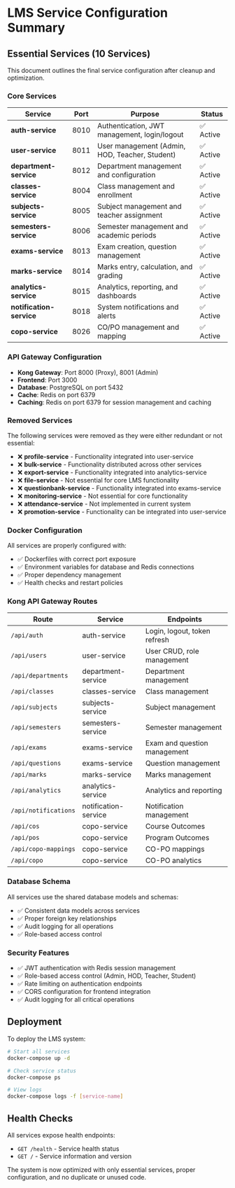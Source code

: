 # LMS Service Configuration Summary

## Essential Services (10 Services)

This document outlines the final service configuration after cleanup and optimization.

### Core Services

| Service | Port | Purpose | Status |
|---------|------|---------|--------|
| **auth-service** | 8010 | Authentication, JWT management, login/logout | ✅ Active |
| **user-service** | 8011 | User management (Admin, HOD, Teacher, Student) | ✅ Active |
| **department-service** | 8012 | Department management and configuration | ✅ Active |
| **classes-service** | 8004 | Class management and enrollment | ✅ Active |
| **subjects-service** | 8005 | Subject management and teacher assignment | ✅ Active |
| **semesters-service** | 8006 | Semester management and academic periods | ✅ Active |
| **exams-service** | 8013 | Exam creation, question management | ✅ Active |
| **marks-service** | 8014 | Marks entry, calculation, and grading | ✅ Active |
| **analytics-service** | 8015 | Analytics, reporting, and dashboards | ✅ Active |
| **notification-service** | 8018 | System notifications and alerts | ✅ Active |
| **copo-service** | 8026 | CO/PO management and mapping | ✅ Active |

### API Gateway Configuration

- **Kong Gateway**: Port 8000 (Proxy), 8001 (Admin)
- **Frontend**: Port 3000
- **Database**: PostgreSQL on port 5432
- **Cache**: Redis on port 6379
- **Caching**: Redis on port 6379 for session management and caching

### Removed Services

The following services were removed as they were either redundant or not essential:

- ❌ **profile-service** - Functionality integrated into user-service
- ❌ **bulk-service** - Functionality distributed across other services
- ❌ **export-service** - Functionality integrated into analytics-service
- ❌ **file-service** - Not essential for core LMS functionality
- ❌ **questionbank-service** - Functionality integrated into exams-service
- ❌ **monitoring-service** - Not essential for core functionality
- ❌ **attendance-service** - Not implemented in current system
- ❌ **promotion-service** - Functionality can be integrated into user-service

### Docker Configuration

All services are properly configured with:
- ✅ Dockerfiles with correct port exposure
- ✅ Environment variables for database and Redis connections
- ✅ Proper dependency management
- ✅ Health checks and restart policies

### Kong API Gateway Routes

| Route | Service | Endpoints |
|-------|---------|-----------|
| `/api/auth` | auth-service | Login, logout, token refresh |
| `/api/users` | user-service | User CRUD, role management |
| `/api/departments` | department-service | Department management |
| `/api/classes` | classes-service | Class management |
| `/api/subjects` | subjects-service | Subject management |
| `/api/semesters` | semesters-service | Semester management |
| `/api/exams` | exams-service | Exam and question management |
| `/api/questions` | exams-service | Question management |
| `/api/marks` | marks-service | Marks management |
| `/api/analytics` | analytics-service | Analytics and reporting |
| `/api/notifications` | notification-service | Notification management |
| `/api/cos` | copo-service | Course Outcomes |
| `/api/pos` | copo-service | Program Outcomes |
| `/api/copo-mappings` | copo-service | CO-PO mappings |
| `/api/copo` | copo-service | CO-PO analytics |

### Database Schema

All services use the shared database models and schemas:
- ✅ Consistent data models across services
- ✅ Proper foreign key relationships
- ✅ Audit logging for all operations
- ✅ Role-based access control

### Security Features

- ✅ JWT authentication with Redis session management
- ✅ Role-based access control (Admin, HOD, Teacher, Student)
- ✅ Rate limiting on authentication endpoints
- ✅ CORS configuration for frontend integration
- ✅ Audit logging for all critical operations

## Deployment

To deploy the LMS system:

```bash
# Start all services
docker-compose up -d

# Check service status
docker-compose ps

# View logs
docker-compose logs -f [service-name]
```

## Health Checks

All services expose health endpoints:
- `GET /health` - Service health status
- `GET /` - Service information and version

The system is now optimized with only essential services, proper configuration, and no duplicate or unused code.
